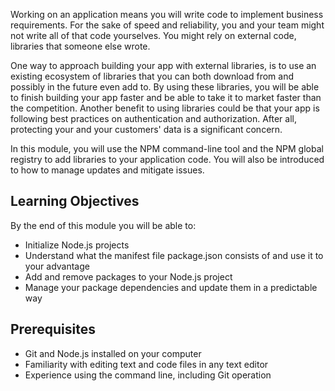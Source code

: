 Working on an application means you will write code to implement business requirements. For the sake of speed and reliability, you and your team might not write all of that code yourselves. You might rely on external code, libraries that someone else wrote.

One way to approach building your app with external libraries, is to use an existing ecosystem of libraries that you can both download from and possibly in the future even add to. By using these libraries, you will be able to finish building your app faster and be able to take it to market faster than the competition. Another benefit to using libraries could be that your app is following best practices on authentication and authorization. After all, protecting your and your customers' data is a significant concern.

In this module, you will use the NPM command-line tool and the NPM global registry to add libraries to your application code. You will also be introduced to how to manage updates and mitigate issues.

## Learning Objectives

By the end of this module you will be able to:

- Initialize Node.js projects
- Understand what the manifest file package.json consists of and use it to your advantage
- Add and remove packages to your Node.js project
- Manage your package dependencies and update them in a predictable way

## Prerequisites

- Git and Node.js installed on your computer
- Familiarity with editing text and code files in any text editor
- Experience using the command line, including Git operation
